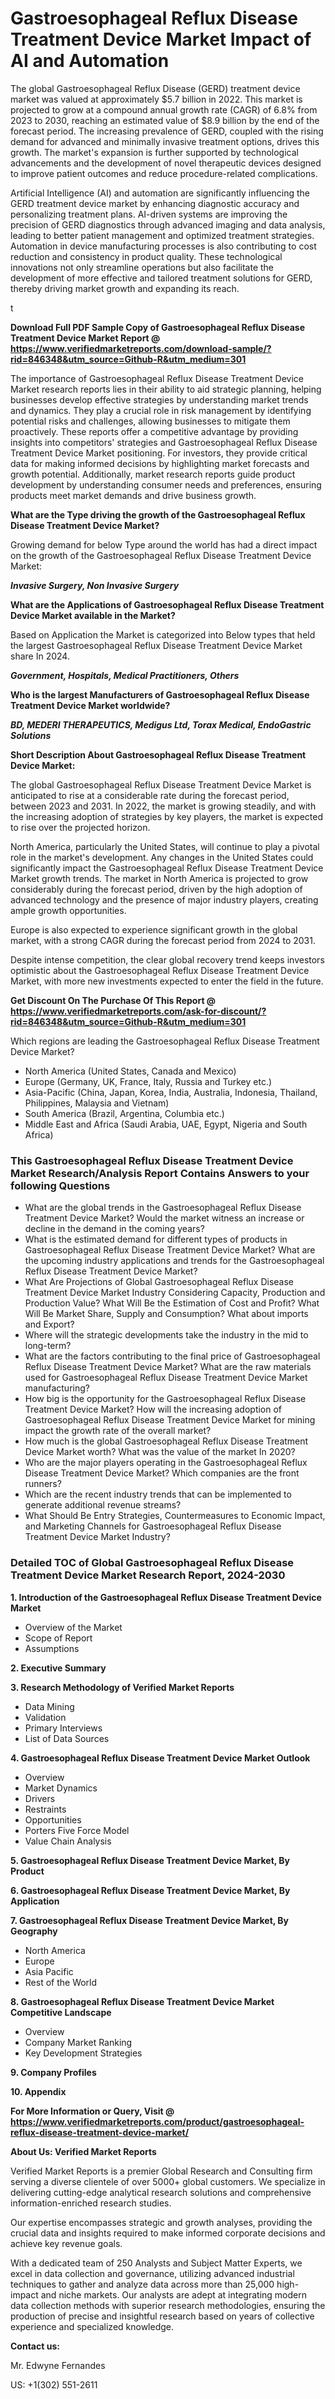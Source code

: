 <meta name="title" content="Global Gastroesophageal Reflux Disease Treatment Device Market Impact of AI and Automation"><meta name="description" content="The global Gastroesophageal Reflux Disease (GERD) treatment device market was valued at approximately $5.7 billion in 2022. This market is projected to grow at a compo"><meta name="title" content="Gastroesophageal Reflux Disease Treatment Device Market Size, Share, Scope, Trends, Growth, Opportunities, Analysis, Forecast"><h1>Gastroesophageal Reflux Disease Treatment Device Market Impact of AI and Automation</h1><p>The global Gastroesophageal Reflux Disease (GERD) treatment device market was valued at approximately $5.7 billion in 2022. This market is projected to grow at a compound annual growth rate (CAGR) of 6.8% from 2023 to 2030, reaching an estimated value of $8.9 billion by the end of the forecast period. The increasing prevalence of GERD, coupled with the rising demand for advanced and minimally invasive treatment options, drives this growth. The market's expansion is further supported by technological advancements and the development of novel therapeutic devices designed to improve patient outcomes and reduce procedure-related complications.</p><p>Artificial Intelligence (AI) and automation are significantly influencing the GERD treatment device market by enhancing diagnostic accuracy and personalizing treatment plans. AI-driven systems are improving the precision of GERD diagnostics through advanced imaging and data analysis, leading to better patient management and optimized treatment strategies. Automation in device manufacturing processes is also contributing to cost reduction and consistency in product quality. These technological innovations not only streamline operations but also facilitate the development of more effective and tailored treatment solutions for GERD, thereby driving market growth and expanding its reach.</p>t</p><p id="" class=""><strong>Download Full PDF Sample Copy of Gastroesophageal Reflux Disease Treatment Device Market Report @ <a href="https://www.verifiedmarketreports.com/download-sample/?rid=846348&utm_source=Github-R&utm_medium=301" target="_blank">https://www.verifiedmarketreports.com/download-sample/?rid=846348&utm_source=Github-R&utm_medium=301</a></strong></p><p>The importance of&nbsp;Gastroesophageal Reflux Disease Treatment Device Market research reports lies in their ability to aid strategic planning, helping businesses develop effective strategies by understanding market trends and dynamics. They play a crucial role in risk management by identifying potential risks and challenges, allowing businesses to mitigate them proactively. These reports offer a competitive advantage by providing insights into competitors' strategies and Gastroesophageal Reflux Disease Treatment Device Market positioning. For investors, they provide critical data for making informed decisions by highlighting market forecasts and growth potential. Additionally, market research reports guide product development by understanding consumer needs and preferences, ensuring products meet market demands and drive business growth.</p><p><strong>What are the&nbsp;Type driving the growth of the Gastroesophageal Reflux Disease Treatment Device Market?</strong></p><p id="" class="">Growing demand for below Type around the world has had a direct impact on the growth of the Gastroesophageal Reflux Disease Treatment Device Market:</p><em><strong>Invasive Surgery, Non Invasive Surgery</strong></em></p><strong>What are the&nbsp;Applications&nbsp;of Gastroesophageal Reflux Disease Treatment Device Market available in the Market?</strong></p><p id="" class="">Based on Application the Market is categorized into Below types that held the largest Gastroesophageal Reflux Disease Treatment Device Market share In 2024.</p><em><strong>Government, Hospitals, Medical Practitioners, Others</strong></em></p><strong>Who is the largest Manufacturers of Gastroesophageal Reflux Disease Treatment Device Market worldwide?</strong></p><p><em><strong>BD, MEDERI THERAPEUTICS, Medigus Ltd, Torax Medical, EndoGastric Solutions</strong></em></p><p id="" class=""><strong>Short Description About Gastroesophageal Reflux Disease Treatment Device Market:</strong></p><p>The global Gastroesophageal Reflux Disease Treatment Device Market is anticipated to rise at a considerable rate during the forecast period, between 2023 and 2031. In 2022, the market is growing steadily, and with the increasing adoption of strategies by key players, the market is expected to rise over the projected horizon.</p><p>North America, particularly the United States, will continue to play a pivotal role in the market's development. Any changes in the United States could significantly impact the Gastroesophageal Reflux Disease Treatment Device Market growth trends. The market in North America is projected to grow considerably during the forecast period, driven by the high adoption of advanced technology and the presence of major industry players, creating ample growth opportunities.</p><p>Europe is also expected to experience significant growth in the global market, with a strong CAGR during the forecast period from 2024 to 2031.</p><p>Despite intense competition, the clear global recovery trend keeps investors optimistic about the Gastroesophageal Reflux Disease Treatment Device Market, with more new investments expected to enter the field in the future.</p><p id="" class=""><strong>Get Discount On The Purchase Of This Report @ <a href="https://www.verifiedmarketreports.com/ask-for-discount/?rid=846348&utm_source=Github-R&utm_medium=301" target="_blank">https://www.verifiedmarketreports.com/ask-for-discount/?rid=846348&utm_source=Github-R&utm_medium=301</a></strong></p>Which regions are leading the Gastroesophageal Reflux Disease Treatment Device Market?</p><ul><li>North America (United States, Canada and Mexico)</li><li>Europe (Germany, UK, France, Italy, Russia and Turkey etc.)</li><li>Asia-Pacific (China, Japan, Korea, India, Australia, Indonesia, Thailand, Philippines, Malaysia and Vietnam)</li><li>South America (Brazil, Argentina, Columbia etc.)</li><li>Middle East and Africa (Saudi Arabia, UAE, Egypt, Nigeria and South Africa)</li></ul><h3 id="" class="">This Gastroesophageal Reflux Disease Treatment Device Market Research/Analysis Report Contains Answers to your following Questions</h3><ul><li>What are the global trends in the Gastroesophageal Reflux Disease Treatment Device Market? Would the market witness an increase or decline in the demand in the coming years?</li><li>What is the estimated demand for different types of products in Gastroesophageal Reflux Disease Treatment Device Market? What are the upcoming industry applications and trends for the Gastroesophageal Reflux Disease Treatment Device Market?</li><li>What Are Projections of Global Gastroesophageal Reflux Disease Treatment Device Market Industry Considering Capacity, Production and Production Value? What Will Be the Estimation of Cost and Profit? What Will Be Market Share, Supply and Consumption? What about imports and Export?</li><li>Where will the strategic developments take the industry in the mid to long-term?</li><li>What are the factors contributing to the final price of Gastroesophageal Reflux Disease Treatment Device Market? What are the raw materials used for Gastroesophageal Reflux Disease Treatment Device Market manufacturing?</li><li>How big is the opportunity for the Gastroesophageal Reflux Disease Treatment Device Market? How will the increasing adoption of Gastroesophageal Reflux Disease Treatment Device Market for mining impact the growth rate of the overall market?</li><li>How much is the global Gastroesophageal Reflux Disease Treatment Device Market worth? What was the value of the market In 2020?</li><li>Who are the major players operating in the Gastroesophageal Reflux Disease Treatment Device Market? Which companies are the front runners?</li><li>Which are the recent industry trends that can be implemented to generate additional revenue streams?</li><li>What Should Be Entry Strategies, Countermeasures to Economic Impact, and Marketing Channels for Gastroesophageal Reflux Disease Treatment Device Market Industry?</li></ul><h3 id="" class="">Detailed TOC of Global Gastroesophageal Reflux Disease Treatment Device Market Research Report, 2024-2030</h3><p id="" class=""><strong>1. Introduction of the Gastroesophageal Reflux Disease Treatment Device Market</strong></p><ul><li>Overview of the Market</li><li>Scope of Report</li><li>Assumptions</li></ul><p id="" class=""><strong>2. Executive Summary</strong></p><p id="" class=""><strong>3. Research Methodology of Verified Market Reports</strong></p><ul><li>Data Mining</li><li>Validation</li><li>Primary Interviews</li><li>List of Data Sources</li></ul><p id="" class=""><strong>4. Gastroesophageal Reflux Disease Treatment Device Market Outlook</strong></p><ul><li>Overview</li><li>Market Dynamics</li><li>Drivers</li><li>Restraints</li><li>Opportunities</li><li>Porters Five Force Model</li><li>Value Chain Analysis</li></ul><p id="" class=""><strong>5. Gastroesophageal Reflux Disease Treatment Device Market, By Product</strong></p><p id="" class=""><strong>6. Gastroesophageal Reflux Disease Treatment Device Market, By Application</strong></p><p id="" class=""><strong>7. Gastroesophageal Reflux Disease Treatment Device Market, By Geography</strong></p><ul><li>North America</li><li>Europe</li><li>Asia Pacific</li><li>Rest of the World</li></ul><p id="" class=""><strong>8. Gastroesophageal Reflux Disease Treatment Device Market Competitive Landscape</strong></p><ul><li>Overview</li><li>Company Market Ranking</li><li>Key Development Strategies</li></ul><p id="" class=""><strong>9. Company Profiles</strong></p><p id="" class=""><strong>10. Appendix</strong></p><p id="" class=""><strong>For More Information or Query, Visit @ <a href="https://www.verifiedmarketreports.com/product/gastroesophageal-reflux-disease-treatment-device-market/" target="_blank">https://www.verifiedmarketreports.com/product/gastroesophageal-reflux-disease-treatment-device-market/</a></strong></p><p id="" class=""><strong>About Us: Verified Market Reports</strong></p><p id="" class="">Verified Market Reports is a premier Global Research and Consulting firm serving a diverse clientele of over 5000+ global customers. We specialize in delivering cutting-edge analytical research solutions and comprehensive information-enriched research studies.</p><p id="" class="">Our expertise encompasses strategic and growth analyses, providing the crucial data and insights required to make informed corporate decisions and achieve key revenue goals.</p><p id="" class="">With a dedicated team of 250 Analysts and Subject Matter Experts, we excel in data collection and governance, utilizing advanced industrial techniques to gather and analyze data across more than 25,000 high-impact and niche markets. Our analysts are adept at integrating modern data collection methods with superior research methodologies, ensuring the production of precise and insightful research based on years of collective experience and specialized knowledge.</p><p id="" class=""><strong>Contact us:</strong></p><p id="" class="">Mr. Edwyne Fernandes</p><p id="" class="">US: +1(302) 551-2611</p>